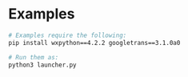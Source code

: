 # Examples

```sh
# Examples require the following:
pip install wxpython==4.2.2 googletrans==3.1.0a0

# Run them as:
python3 launcher.py
```
